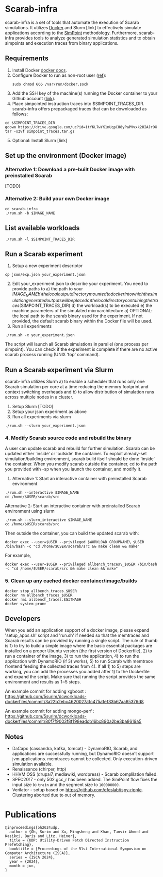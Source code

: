 # Scarab-infra
scarab-infra is a set of tools that automate the execution of Scarab simulations. It utilizes [Docker](https://www.docker.com/) and Slurm [link] to effectively simulate applications according to the [SimPoint](https://cseweb.ucsd.edu/~calder/simpoint/) methodology. Furthermore, scarab-infra provides tools to analyze generated simulation statistics and to obtain simpoints and execution traces from binary applications.

## Requirements
1. Install Docker [docker docs](https://docs.docker.com/engine/install/).
2. Configure Docker to run as non-root user ([ref](https://stackoverflow.com/questions/48957195/how-to-fix-docker-got-permission-denied-issue)):
   ```
   sudo chmod 666 /var/run/docker.sock
   ```
3. Add the SSH key of the machine(s) running the Docker container to your Github account ([link](https://docs.github.com/en/authentication/connecting-to-github-with-ssh/generating-a-new-ssh-key-and-adding-it-to-the-ssh-agent?platform=linux)).
4. Place simpointed instruction traces into $SIMPOINT_TRACES_DIR. scarab-infra offers prepackaged traces that can be downloaded as follows:
```
cd $SIMPOINT_TRACES_DIR
gdown https://drive.google.com/uc?id=1tfKL7wYK1mUqpCH8yPaPVvxk2UIAJrOX
tar -xzvf simpoint_traces.tar.gz
```
5. Optional: Install Slurm [link]

## Set up the environment (Docker image)
### Alternative 1: Download a pre-built Docker image with preinstalled Scarab
[TODO}

### Alternative 2: Build your own Docker image
```
cd scarab-infra
./run.sh -b $IMAGE_NAME
```

## List available workloads
```
./run.sh -l $SIMPOINT_TRACES_DIR
```

## Run a Scarab experiment
1. Setup a new experiment descriptor
```
cp json/exp.json your_experiment.json
```
2. Edit your_experiment.json to describe your experiment. You need to provide paths to
a) the path to your $IMAGE_NAME
b) the local output directory mounted to docker into which the simulation generated outputs will be placed
c) the local directory containing the traces ($SIMPOINT_TRACES_DIR)
d) the workload(s) to be executed
e) the machine parameters of the simulated microarchitecture
a) OPTIONAL: the local path to the scarab binary used for the experiment. If not provided, the default scarab binary within the Docker file will be used.  
3. Run all experiments
```
./run.sh -x your_experiment.json
```
The script will launch all Scarab simulations in parallel (one process per simpoint). You can check if the experiment is complete if there are no active scarab process running (UNIX 'top' command).


## Run a Scarab experiment via Slurm
scarab-infra utilizes Slurm a) to enable a scheduler that runs only one Scarab simulation per core at a time reducing the memory footprint and context switching overheads and b) to allow distribution of simulation runs across multiple nodes in a cluster.
1. Setup Slurm [TODO]
2. Setup your json experiment as above
3. Run all experiments via slurm
```
./run.sh --slurm your_experiment.json
```

### 4. Modify Scarab source code and rebuild the binary
A user can update scarab and rebuild for further simulation. Scarab can be updated either 'inside' or 'outside' the container. To exploit already-set simulation/building environment, scarab build itself should be done 'inside' the container.
When you modify scarab outside the container, cd to the path you provided with -sp when you launch the container, and modify it.
1. Alternative 1: Start an interactive container with preinstalled Scarab environment
```
./run.sh --interactive $IMAGE_NAME
cd /home/$USER/scarab/src
```
Alternative 2: Start an interactive container with preinstalled Scarab environment using slurm
```
./run.sh --slurm_interactive $IMAGE_NAME
cd /home/$USER/scarab/src
```
Then outside the container, you can build the updated scarab with:
```
docker exec --user=$USER --privileged $WORKLOAD_GROUPNAME\_$USER /bin/bash -c "cd /home/$USER/scarab/src && make clean && make"
```
For example,
```
docker exec --user=$USER --privileged allbench_traces\_$USER /bin/bash -c "cd /home/$USER/scarab/src && make clean && make"
```

### 5. Clean up any cached docker container/image/builds
```
docker stop allbench_traces_$USER
docker rm allbench_traces_$USER
docker rmi allbench_traces:$GITHASH
docker system prune
```

## Developers
When you add an application support of a docker image, please expand 'setup_apps.sh' script and 'run.sh' if needed so that the memtraces and Scarab results can be provided by running a single script. The rule of thumb is 1) to try to build a simple image where the basic essential packages are installed on a proper Ubuntu version (the first version of Dockerfile), 2) to run a container of the image, 3) to run the application, 4) to run the application with DynamoRIO (if 3) works), 5) to run Scarab with memtrace frontend feeding the collected traces from 4). 
If all 1) to 5) steps are working, you can add the processes you added after 1) to the Dockerfile and expand the script. Make sure that running the script provides the same environment and results as 1~5 steps.

An example commit for adding xgboost : https://github.com/5surim/dcworkloads-dockerfiles/commit/3a22b2ebc4620027a1c475a1ef33b67aa85376d8

An example commit for adding mongo-perf : https://github.com/5surim/dcworkloads-dockerfiles/commit/80f7f9003f8f198eadcb16bc890a2be3ba8619a5

## Notes
* DaCapo (cassandra, kafka, tomcat) - DynamoRIO, Scarab, and applications are successfully running, but DynamoRIO doesn't support jvm applications. memtraces cannot be collected. Only execution-driven simulation available.
* Renaissance (chirper, http)
* HHVM OSS (drupal7, mediawiki, wordpress) - Scarab complilation failed.
* SPEC2017 - only 502.gcc_r has been added. The SimPoint flow fixes the input size to `train` and the segment size to `100000000`.
* Verilator - setup based on https://github.com/efeslab/ispy-ripple. Clustering aborted due to out of memory.

# Publications

```
@inproceedings{oh2024udp,
  author = {Oh, Surim and Xu, Mingsheng and Khan, Tanvir Ahmed and Kasikci, Baris and Litz, Heiner},
  title = {UDP: Utility-Driven Fetch Directed Instruction Prefetching},
  booktitle = {Proceedings of the 51st International Symposium on Computer Architecture (ISCA)},
  series = {ISCA 2024},
  year = {2024},
  month = jun,
}
```
